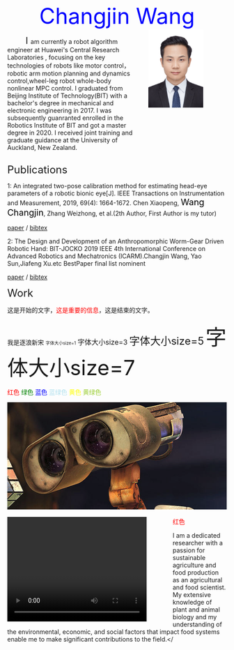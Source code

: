 <center>
    <span style="font-size: 50px; color: blue;">Changjin Wang</span>
</center>

<div style="display: flex;">
    <div style="flex: 1;">
        <p style="text-indent: 2em; font-size: 100%;">
            &emsp;<span style="font-size: 150%;">I </span>  am currently a robot algorithm engineer at Huawei's Central Research Laboratories , focusing on the key technologies of robots like motor control，robotic arm motion planning and dynamics control,wheel-leg robot whole-body nonlinear MPC control. I graduated from Beijing Institute of Technology(BIT) with a bachelor's degree in mechanical and electronic engineering in 2017. I was subsequently guanranted enrolled in the Robotics Institute of BIT and got a master degree in 2020. I received joint training and graduate guidance at the University of Auckland, New Zealand.
        </p>
    </div>
    <div style="width: 180px; margin-left: 4ch;">
        <img src="data\I.jpeg"  height=180 alt="Your Image" style="flex: 0;">
    </div>
</div>

<font size=5>Publications</font>

1:  An integrated two-pose calibration method for estimating head-eye parameters of a robotic bionic eye[J]. IEEE Transactions on Instrumentation and Measurement, 2019, 69(4): 1664-1672. Chen Xiaopeng, <span style="font-size: 20px; color: black;">Wang Changjin</span>, Zhang Weizhong, et al.(2th Author, First Author is my tutor)


[paper](https://ieeexplore.ieee.org/document/8716717) / [bibtex](https://www.baidu.com)

2: The Design and Development of an Anthropomorphic Worm-Gear Driven Robotic Hand: BIT-JOCKO
2019 IEEE 4th International Conference on Advanced Robotics and Mechatronics (ICARM).Changjin Wang,
Yao Sun,Jiafeng Xu.etc BestPaper final list  nominent

[paper](https://ieeexplore.ieee.org/document/8716717) / [bibtex](https://www.baidu.com)

<font size=5>Work</font>


这是开始的文字，<span style="color:red">这是重要的信息</span>，这是结束的文字。

<font face="逐浪新宋">我是逐浪新宋</font>
<font size=1>字体大小size=1</font>
<font size=3>字体大小size=3</font>
<font size=5>字体大小size=5</font>
<font size=7>字体大小size=7</font>

<font color=red>红色</font>
<font color="green">绿色</font>
<font color="blue">蓝色</font>
<font color="BlueGreen">蓝绿色</font>
<font color=Yellow>黄色</font>
<font color=YellowGreen>黄绿色</font>


![test](data\wali2.png#pic_right)


<video width="320" height="240" controls style="float:left; margin-right: 60px;">
  <source src="data/demo.mp4" type="video/mp4">
</video>























<font color=red>红色</font>


I am a dedicated researcher with a passion for sustainable agriculture and
 food production as an agricultural and food scientist. 
 My extensive knowledge of plant and animal biology and my understanding 
 of the environmental, economic, and social factors that impact food 
 systems enable me to make significant contributions to the field.</


